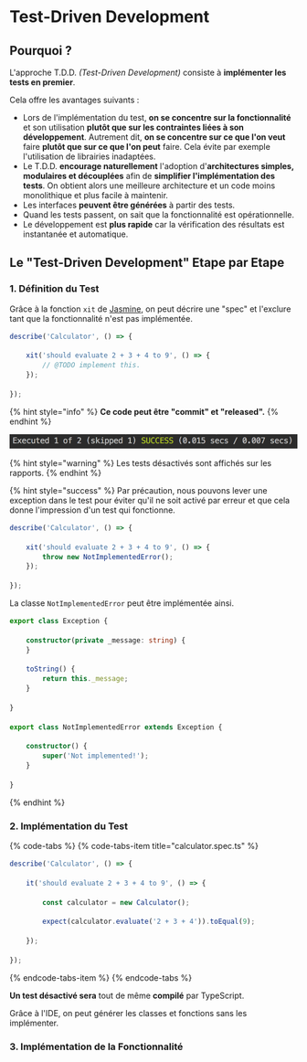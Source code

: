 # Test-Driven Development

## Pourquoi ?

L'approche T.D.D. _\(Test-Driven Development\)_ consiste à **implémenter les tests en premier**.

Cela offre les avantages suivants :

* Lors de l'implémentation du test, **on se concentre sur la fonctionnalité** et son utilisation **plutôt que sur les contraintes liées à son développement**. Autrement dit, **on se concentre sur ce que l'on veut** faire **plutôt que sur ce que l'on peut** faire. Cela évite par exemple l'utilisation de librairies inadaptées. 
* Le T.D.D. **encourage naturellement** l'adoption d'**architectures simples, modulaires et découplées** afin de **simplifier l'implémentation des tests**. On obtient alors une meilleure architecture et un code moins monolithique et plus facile à maintenir. 
* Les interfaces **peuvent être générées** à partir des tests. 
* Quand les tests passent, on sait que la fonctionnalité est opérationnelle. 
* Le développement est **plus rapide** car la vérification des résultats est instantanée et automatique.

## Le "Test-Driven Development" Etape par Etape

### 1. Définition du Test

Grâce à la fonction `xit` de [Jasmine](jasmine.md), on peut décrire une "spec" et l'exclure tant que la fonctionnalité n'est pas implémentée.

```typescript
describe('Calculator', () => {

    xit('should evaluate 2 + 3 + 4 to 9', () => {
        // @TODO implement this.
    });

});
```

{% hint style="info" %}
**Ce code peut être "commit" et  "released".**
{% endhint %}

![Skipped Test](../../../.gitbook/assets/karma-output-console-skipped.png)

{% hint style="warning" %}
Les tests désactivés sont affichés sur les rapports.
{% endhint %}

{% hint style="success" %}
Par précaution, nous pouvons lever une exception dans le test pour éviter qu'il ne soit activé par erreur et que cela donne l'impression d'un test qui fonctionne.

```typescript
describe('Calculator', () => {

    xit('should evaluate 2 + 3 + 4 to 9', () => {
        throw new NotImplementedError();
    });

});
```

La classe `NotImplementedError` peut être implémentée ainsi.

```typescript
export class Exception {

    constructor(private _message: string) {
    }
    
    toString() {
        return this._message;
    }
    
}

export class NotImplementedError extends Exception {

    constructor() {
        super('Not implemented!');
    }

}
```
{% endhint %}

### 2. Implémentation du Test

{% code-tabs %}
{% code-tabs-item title="calculator.spec.ts" %}
```typescript
describe('Calculator', () => {

    it('should evaluate 2 + 3 + 4 to 9', () => {

        const calculator = new Calculator();

        expect(calculator.evaluate('2 + 3 + 4')).toEqual(9);

    });

});
```
{% endcode-tabs-item %}
{% endcode-tabs %}

**Un test désactivé sera** tout de même **compilé** par TypeScript.

Grâce à l'IDE, on peut générer les classes et fonctions sans les implémenter.



### 3. Implémentation de la Fonctionnalité

